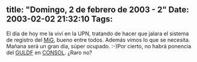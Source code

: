 title: "Domingo, 2 de febrero de 2003 - 2"
Date: 2003-02-02 21:32:10
Tags: 
---
El día de hoy me la viví en la UPN,  tratando de hacer que jalara el sistema de registro del <a href="http://web.archive.org/web/20030218225029/http://www.mig-29.net/">MiG</a>, bueno entre todos. Además vimos lo que  se necesita. Mañana será un gran día, súper ocupado. :-)Por cierto, no habrá  ponencia del <a href="http://web.archive.org/web/20030218225029/http://www.guldf.org/">GULDF</a> en <a href="http://web.archive.org/web/20030218225029/http://www.consol.org.mx/">CONSOL</a>. ¿Raro no?
